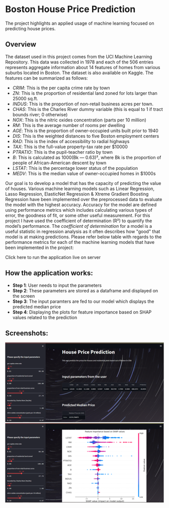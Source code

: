# Boston House Price Prediction
The project highlights an applied usage of machine learning focused on predicting house prices.

## Overview
The dataset used in this project comes from the UCI Machine Learning Repository. This data was collected in 1978 and each of the 506 entries represents aggregate information about 14 features of homes from various suburbs located in Boston. The dataset is also available on Kaggle. The features can be summarized as follows:
- *CRIM*: This is the per capita crime rate by town
- *ZN*: This is the proportion of residential land zoned for lots larger than 25000 sq.ft.
- *INDUS*: This is the proportion of non-retail business acres per town.
- *CHAS*: This is the Charles River dummy variable (this is equal to 1 if tract bounds river; 0 otherwise)
- *NOX*: This is the nitric oxides concentration (parts per 10 million)
- *RM*: This is the average number of rooms per dwelling
- *AGE*: This is the proportion of owner-occupied units built prior to 1940
- *DIS*: This is the weighted distances to five Boston employment centers
- *RAD*: This is the index of accessibility to radial highways
- *TAX*: This is the full-value property-tax rate per $10000
- *PTRATIO*: This is the pupil-teacher ratio by town
- *B*: This is calculated as 1000(Bk — 0.63)², where Bk is the proportion of people of African-American descent by town
- *LSTAT*: This is the percentage lower status of the population
- *MEDV*: This is the median value of owner-occupied homes in $1000s

Our goal is to develop a model that has the capacity of predicting the value of houses. Various machine learning models such as Linear Regression, Lasso Regression, ElasticNet Regression & Xtreme Gradient Boosting Regression have been implemented over the preprocessed data to evaluate the model with the highest accuracy. Accuracy for the model are defined using performance metrics which includes calculating various types of error, the goodness of fit, or some other useful measurement. For this project I have used the coefficient of determination (R²) to quantify the model’s performance. The *coefficient of determination* for a model is a useful statistic in regression analysis as it often describes how "good" that model is at making predictions. Please refer below table with regards to the performance metrics for each of the machine learning models that have been implemented in the project:



Click here to run the application live on server

## How the application works:
- **Step 1**: User needs to input the parameters
- **Step 2**: These parameters are stored as a dataframe and displayed on the screen
- **Step 3**: The input paramters are fed to our model which displays the predicted median price
- **Step 4**: Displaying the plots for feature importance based on SHAP values related to the prediction

## Screenshots:
<img src = ".\Images\screenshot_1.PNG">
<img src = ".\Images\screenshot_2.PNG">